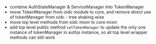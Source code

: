 * combine AuthStateManager & ServiceManager into TokenManager 
* move TokenManager from oidc module to core, and remove direct use of tokenManager from oidc - tree shaking wise
* move top level methods from oidc mixin to core mixin
* add top level public method `setTokenManager` to update the only one instance of tokenManager in authjs instance, so all top level wrapper methods can still work